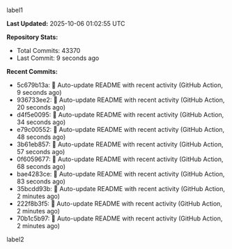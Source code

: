 
label1 
<!-- ACTIVITY_START -->
**Last Updated:** 2025-10-06 01:02:55 UTC

**Repository Stats:**
- Total Commits: 43370
- Last Commit: 9 seconds ago

**Recent Commits:**
- 5c679b13a: 🤖 Auto-update README with recent activity (GitHub Action, 9 seconds ago)
- 936733ee2: 🤖 Auto-update README with recent activity (GitHub Action, 20 seconds ago)
- d4f5e0095: 🤖 Auto-update README with recent activity (GitHub Action, 34 seconds ago)
- e79c00552: 🤖 Auto-update README with recent activity (GitHub Action, 48 seconds ago)
- 3b61eb857: 🤖 Auto-update README with recent activity (GitHub Action, 57 seconds ago)
- 0f6059677: 🤖 Auto-update README with recent activity (GitHub Action, 68 seconds ago)
- bae4283ce: 🤖 Auto-update README with recent activity (GitHub Action, 83 seconds ago)
- 35bcdd93b: 🤖 Auto-update README with recent activity (GitHub Action, 2 minutes ago)
- 222f8b3f5: 🤖 Auto-update README with recent activity (GitHub Action, 2 minutes ago)
- 70b1c5b97: 🤖 Auto-update README with recent activity (GitHub Action, 2 minutes ago)
<!-- ACTIVITY_END -->

label2
